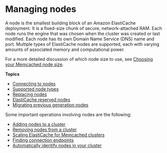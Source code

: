 # Managing nodes<a name="CacheNodes"></a>

A node is the smallest building block of an Amazon ElastiCache deployment\. It is a fixed\-size chunk of secure, network\-attached RAM\. Each node runs the engine that was chosen when the cluster was created or last modified\. Each node has its own Domain Name Service \(DNS\) name and port\. Multiple types of ElastiCache nodes are supported, each with varying amounts of associated memory and computational power\.

For a more detailed discussion of which node size to use, see [Choosing your Memcached node size](nodes-select-size.md#CacheNodes.SelectSize)\. 

**Topics**
+ [Connecting to nodes](nodes-connecting-mc.md)
+ [Supported node types](CacheNodes.SupportedTypes.md)
+ [Replacing nodes](CacheNodes.NodeReplacement-mc.md)
+ [ElastiCache reserved nodes](CacheNodes.Reserved.md)
+ [Migrating previous generation nodes](CacheNodes.NodeMigration.md)

Some important operations involving nodes are the following: 
+ [Adding nodes to a cluster](Clusters.AddNode.md)
+ [Removing nodes from a cluster](Clusters.DeleteNode.md)
+ [Scaling ElastiCache for Memcached clusters](Scaling.md)
+ [Finding connection endpoints](Endpoints.md)
+ [Automatically identify nodes in your cluster](AutoDiscovery.md)